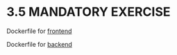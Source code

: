 # 3.5 MANDATORY EXERCISE

Dockerfile for [frontend](Dockerfile-frontend)

Dockerfile for [backend](Dockerfile-backend)
